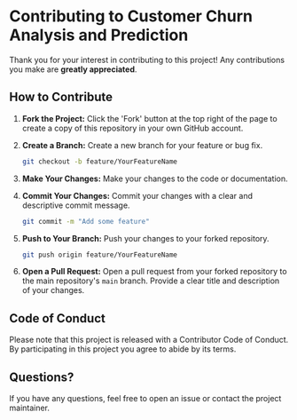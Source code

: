 # Contributing to Customer Churn Analysis and Prediction

Thank you for your interest in contributing to this project! Any contributions you make are **greatly appreciated**.

## How to Contribute

1.  **Fork the Project:** Click the 'Fork' button at the top right of the page to create a copy of this repository in your own GitHub account.

2.  **Create a Branch:** Create a new branch for your feature or bug fix.

    ```bash
    git checkout -b feature/YourFeatureName
    ```

3.  **Make Your Changes:** Make your changes to the code or documentation.

4.  **Commit Your Changes:** Commit your changes with a clear and descriptive commit message.

    ```bash
    git commit -m "Add some feature"
    ```

5.  **Push to Your Branch:** Push your changes to your forked repository.

    ```bash
    git push origin feature/YourFeatureName
    ```

6.  **Open a Pull Request:** Open a pull request from your forked repository to the main repository's `main` branch. Provide a clear title and description of your changes.

## Code of Conduct

Please note that this project is released with a Contributor Code of Conduct. By participating in this project you agree to abide by its terms.

## Questions?

If you have any questions, feel free to open an issue or contact the project maintainer.
